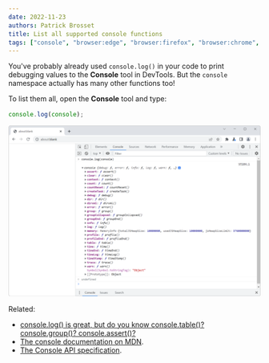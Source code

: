 ```yaml
---
date: 2022-11-23
authors: Patrick Brosset
title: List all supported console functions
tags: ["console", "browser:edge", "browser:firefox", "browser:chrome", "browser:safari"]
---
```

You've probably already used `console.log()` in your code to print debugging values to the **Console** tool in DevTools. But the `console` namespace actually has many other functions too!

To list them all, open the **Console** tool and type:
  
```javascript
console.log(console);
```

![Chrome, with the Console panel opened on the side in DevTools, showing the `console.log(console)` command result, which is an object containing a list of functions such as assert, clear, debug.](../../assets/img/list-console-functions.png)

Related:

* [console.log() is great, but do you know console.table()? console.group()? console.assert()?](./console-table-group-assert.md)
* [The console documentation on MDN](https://developer.mozilla.org/docs/Web/API/console).
* [The Console API specification](https://console.spec.whatwg.org/).
